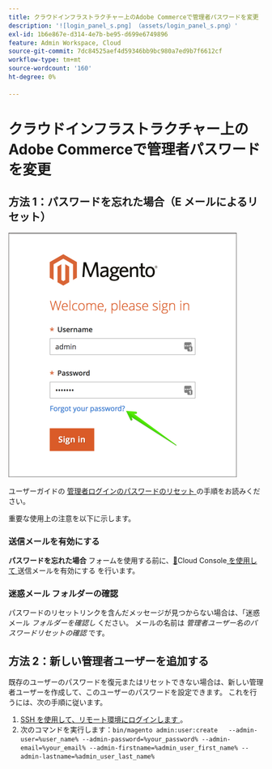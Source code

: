 ```yaml
---
title: クラウドインフラストラクチャー上のAdobe Commerceで管理者パスワードを変更
description: '![login_panel_s.png] （assets/login_panel_s.png）'
exl-id: 1b6e867e-d314-4e7b-be95-d699e6749896
feature: Admin Workspace, Cloud
source-git-commit: 7dc84525aef4d59346bb9bc980a7ed9b7f6612cf
workflow-type: tm+mt
source-wordcount: '160'
ht-degree: 0%

---
```


# クラウドインフラストラクチャー上のAdobe Commerceで管理者パスワードを変更

## 方法 1：パスワードを忘れた場合（E メールによるリセット）

![login_panel_s.png](assets/login_panel_s.png)

ユーザーガイドの [ 管理者ログインのパスワードのリセット ](https://experienceleague.adobe.com/docs/commerce-admin/start/admin/admin-signin.html?lang=ja#admin-sign-in) の手順をお読みください。

重要な使用上の注意を以下に示します。

### 送信メールを有効にする

**パスワードを忘れた場合** フォームを使用する前に、[&#128279;](https://experienceleague.adobe.com/docs/commerce-cloud-service/user-guide/project/overview.html?lang=ja)Cloud Console[ を使用して ](https://experienceleague.adobe.com/docs/commerce-cloud-service/user-guide/project/outgoing-emails.html?lang=ja) 送信メールを有効にする  を行います。

### 迷惑メール フォルダーの確認

パスワードのリセットリンクを含んだメッセージが見つからない場合は、「迷惑メール *フォルダーを確認し* ください。 メールの名前は *管理者ユーザー名のパスワードリセットの確認* です。

## 方法 2：新しい管理者ユーザーを追加する

既存のユーザーのパスワードを復元またはリセットできない場合は、新しい管理者ユーザーを作成して、このユーザーのパスワードを設定できます。 これを行うには、次の手順に従います。

1. [SSH を使用して、リモート環境にログインします ](https://experienceleague.adobe.com/docs/commerce-cloud-service/user-guide/develop/secure-connections.html?lang=ja)。
1. 次のコマンドを実行します：`bin/magento admin:user:create   --admin-user=%user_name% --admin-password=%your_password% --admin-email=%your_email% --admin-firstname=%admin_user_first_name% --admin-lastname=%admin_user_last_name%`
